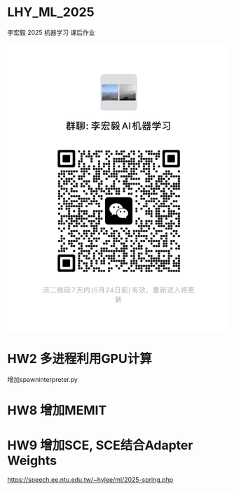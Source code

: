 # LHY_ML_2025

李宏毅 2025 机器学习 课后作业


![微信讨论群: 李宏毅AI机器学习](groupdiscuss.jpg)


# HW2 多进程利用GPU计算
增加spawninterpreter.py

# HW8 增加MEMIT

# HW9 增加SCE, SCE结合Adapter Weights

https://speech.ee.ntu.edu.tw/~hylee/ml/2025-spring.php

